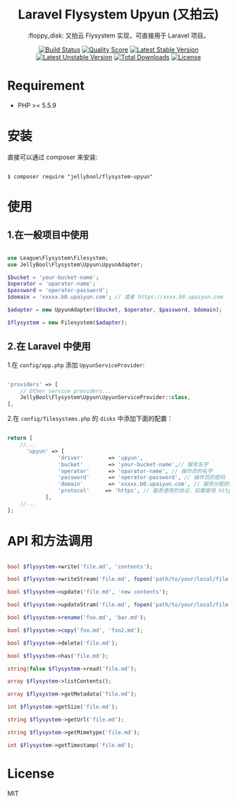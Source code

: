 <h1 align="center">Laravel Flysystem Upyun (又拍云)</h1>

<p align="center">:floppy_disk: 又拍云 Flysystem 实现，可直接用于 Laravel 项目。</p>


<p align="center">
<a href="https://scrutinizer-ci.com/g/JellyBool/flysystem-upyun/build-status/master"><img src="https://scrutinizer-ci.com/g/JellyBool/flysystem-upyun/badges/build.png?b=master" alt="Build Status"></a>
<a href="https://scrutinizer-ci.com/g/JellyBool/flysystem-upyun/build-status/master"><img src="https://scrutinizer-ci.com/g/JellyBool/flysystem-upyun/badges/quality-score.png?b=master" alt="Quality Score"></a>
<a href="https://packagist.org/packages/JellyBool/flysystem-upyun"><img src="https://poser.pugx.org/JellyBool/flysystem-upyun/v/stable.svg" alt="Latest Stable Version"></a>
<a href="https://packagist.org/packages/JellyBool/flysystem-upyun"><img src="https://poser.pugx.org/JellyBool/flysystem-upyun/v/unstable.svg" alt="Latest Unstable Version"></a>
<a href="https://packagist.org/packages/JellyBool/flysystem-upyun"><img src="https://poser.pugx.org/JellyBool/flysystem-upyun/downloads" alt="Total Downloads"></a>
<a href="https://packagist.org/packages/JellyBool/flysystem-upyun"><img src="https://poser.pugx.org/JellyBool/flysystem-upyun/license" alt="License"></a>
</p>


# Requirement

- PHP >= 5.5.9

# 安装

直接可以通过 composer 来安装:
```shell

$ composer require "jellybool/flysystem-upyun"
```

# 使用

## 1.在一般项目中使用

```php

use League\Flysystem\Filesystem;
use JellyBool\Flysystem\Upyun\UpyunAdapter;

$bucket = 'your-bucket-name';
$operator = 'oparator-name';
$password = 'operator-password';
$domain = 'xxxxx.b0.upaiyun.com'; // 或者 https://xxxx.b0.upaiyun.com

$adapter = new UpyunAdapter($bucket, $operator, $password, $domain);

$flysystem = new Filesystem($adapter);

```

## 2.在 Laravel 中使用

1.在 `config/app.php` 添加 `UpyunServiceProvider`:

```php

'providers' => [
    // Other service providers...
    JellyBool\Flysystem\Upyun\UpyunServiceProvider::class,
],
```
2.在 `config/filesystems.php` 的 `disks` 中添加下面的配置：

```php

return [
    //...
      'upyun' => [
                'driver'        => 'upyun', 
                'bucket'        => 'your-bucket-name',// 服务名字
                'operator'      => 'oparator-name', // 操作员的名字
                'password'      => 'operator-password', // 操作员的密码
                'domain'        => 'xxxxx.b0.upaiyun.com', // 服务分配的域名
                'protocol'     => 'https', // 服务使用的协议，如需使用 http，在此配置 http
            ],
    //...
];

```

# API 和方法调用

```php

bool $flysystem->write('file.md', 'contents');

bool $flysystem->writeStream('file.md', fopen('path/to/your/local/file.jpg', 'r'));

bool $flysystem->update('file.md', 'new contents');

bool $flysystem->updateStram('file.md', fopen('path/to/your/local/file.jpg', 'r'));

bool $flysystem->rename('foo.md', 'bar.md');

bool $flysystem->copy('foo.md', 'foo2.md');

bool $flysystem->delete('file.md');

bool $flysystem->has('file.md');

string|false $flysystem->read('file.md');

array $flysystem->listContents();

array $flysystem->getMetadata('file.md');

int $flysystem->getSize('file.md');

string $flysystem->getUrl('file.md'); 

string $flysystem->getMimetype('file.md');

int $flysystem->getTimestamp('file.md');

```

# License

MIT
